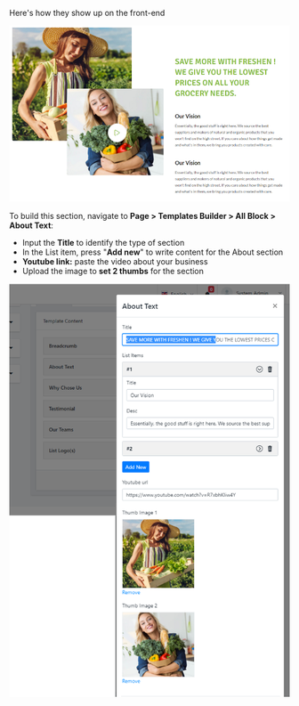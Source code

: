 Here's how they show up on the front-end

![](/assets/images/freshen-about-us-text/9ee0fff3999095f868f2f96ad2355eb3.png)

To build this section, navigate to **Page &gt; Templates Builder &gt; All Block &gt; About Text**:

- Input the **Title** to identify the type of section
- In the List item, press "**Add new**" to write content for the About section
- **Youtube link:** paste the video about your business
- Upload the image to **set 2 thumbs** for the section
 
![](/assets/images/freshen-about-us-text/bb47a5f813b22a68aa21557e5094be9a.png)